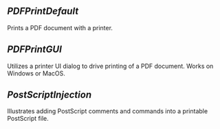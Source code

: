 ## ***PDFPrintDefault***
Prints a PDF document with a printer.

## ***PDFPrintGUI***
Utilizes a printer UI dialog to drive printing of a PDF document. Works on Windows or MacOS.

## ***PostScriptInjection***
Illustrates adding PostScript comments and commands into a printable PostScript file.
